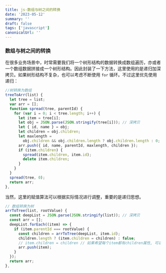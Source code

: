 ```yaml
---
title: js-数组与树之间的转换
date: '2023-05-12'
summary: ''
draft: false
tags: ['javascript']
canonicalUrl: ''
---
```


### 数组与树之间的转换

在很多业务场景中，时常需要我们将一个树形结构的数据转换成数组遍历，亦或者一个数组数据拼接成一个树形结构。因此封装了一下方法，这里使用的是递归加深拷贝。如果树形结构不复杂，也可以考虑不断使用 `for` 循环。不过这里优先使用递归：

```js
//树转换为数组
treeToArr(list) {
  let tree = list;
  var arr = [];
  function spread(tree, parentId) {
    for (var i = 0; i < tree.length; i++) {
      let item = tree[i];
      let obj = JSON.parse(JSON.stringify(tree[i])); // 深拷贝
      let { id, name } = obj;
      let children = obj.children;
      let maxlength =
        obj.children && obj.children.length ? obj.children.length : 0;
      arr.push({ id, name, parentId, maxlength, children });
      if (item.children) {
        spread(item.children, item.id);
        delete item.children;
      }
    }
  }
  spread(tree, 0);
  return arr;
},
```

当然，这里的赋值算法可以根据实际情况进行调整，重要的是递归思想。

```js
// 数组转换为树
arrToTree(list, rootValue) {
  const deepList = JSON.parse(JSON.stringify(list)); // 深拷贝
  const arr = [];
  deepList.forEach((item) => {
    if (item.parentId === rootValue) {
      const children = arrToTree(deepList, item.id);
      children.length ? (item.children = children) : false;
      // item.children = children // 如果希望每个item都有children属性, 可以直接赋值
      arr.push(item);
    }
  });
  return arr;
},
```
